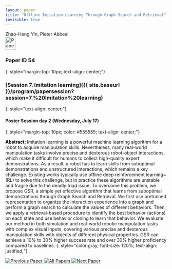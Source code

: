```yaml
---
layout: paper
title: "Offline Imitation Learning Through Graph Search and Retrieval"
invisible: true
---
```

<div class="paper-authors">
<div class="paper-author-box">
    <div class="paper-author-name">Zhao-Heng Yin, Pieter Abbeel</div>
    <div class="paper-author-uni"></div>
</div>

</div><div class="paper-pdf">
                <div> <a href="https://enriquecoronadozu.github.io/rssproceedings2024/rss20/p054.pdf"><img src="{{ site.baseurl }}/images/paper_link.png" alt="Paper Website" width = "33"  height = "40"/></a> </div>
                </div>

### Paper ID 54
{: style="margin-top: 10px; text-align: center;"}

### [Session 7. Imitation learning]({{ site.baseurl }}/program/papersession?session=7.%20Imitation%20learning)
{: style="text-align: center;"}

#### Poster Session day 2 (Wednesday, July 17)
{: style="margin-top: 10px; color: #555555; text-align: center;"}

<b style="color: black;">Abstract: </b>Imitation learning is a powerful machine learning algorithm for a robot to acquire manipulation skills. Nevertheless, many real-world manipulation tasks involve precise and dexterous robot-object interactions, which make it difficult for humans to collect high-quality expert demonstrations. As a result, a robot has to learn skills from suboptimal demonstrations and unstructured interactions, which remains a key challenge. Existing works typically use offline deep reinforcement learning~(RL) to solve this challenge, but in practice these algorithms are unstable and fragile due to the deadly triad issue. To overcome this problem, we propose GSR, a simple yet effective algorithm that learns from suboptimal demonstrations through Graph Search and Retrieval. We first use pretrained representation to organize the interaction experience into a graph and perform a graph search to calculate the values of different behaviors. Then, we apply a retrieval-based procedure to identify the best behavior (actions) on each state and use behavior cloning to learn that behavior. We evaluate our method in both simulation and real-world robotic manipulation tasks with complex visual inputs, covering various precise and dexterous manipulation skills with objects of different physical properties. GSR can achieve a 10% to 30% higher success rate and over 30% higher proficiency compared to baselines.
{: style="color:gray; font-size: 120%; text-align: justified;"}


<div class="paper-menu">
<a href="{{ site.baseurl }}/program/papers/053/"> <img src="{{ site.baseurl }}/images/previous_paper_icon.png" alt="Previous Paper" title="Previous Paper"/> </a>
<a href="{{ site.baseurl }}/program/papers"><img src="{{ site.baseurl }}/images/overview_icon.png" alt="All Papers" title="All Papers"/> </a>
<a href="{{ site.baseurl }}/program/papers/055/"> <img src="{{ site.baseurl }}/images/next_paper_icon.png" alt="Next Paper" title="Next Paper"/> </a>

</div>
